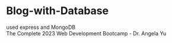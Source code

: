 # Blog-with-Database
 used express and MongoDB <br />
 The Complete 2023 Web Development Bootcamp - Dr. Angela Yu
